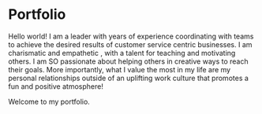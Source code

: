 # Portfolio
Hello world! I am a leader with years of experience coordinating with teams to achieve the desired results of customer service centric businesses. I am charismatic and empathetic , with a talent for teaching and motivating others. I am SO passionate about helping others in creative ways to reach their goals. More importantly, what I value the most in my life are my personal relationships outside of an uplifting work culture that promotes a fun and positive atmosphere! 

Welcome to my portfolio.
